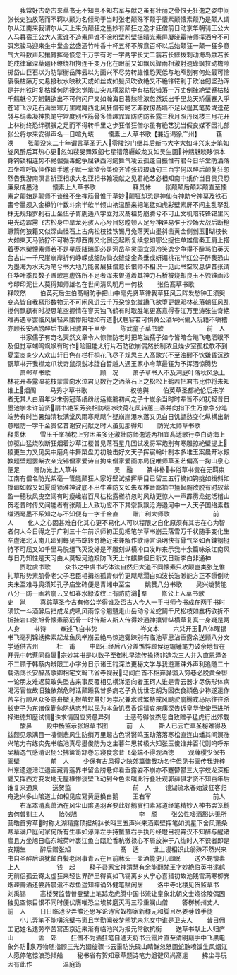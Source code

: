<!-- { "loadSidebar": true } -->
　　我常好古竒古来草书无不知岂不知右军与献之虽有壮丽之骨恨无狂逸之姿中间张长史独放荡而不羁以颠为名倾动于当时张老颠殊不颠乎懐素颠懐素颠乃是颠人谓尔从江南来我谓尔从天上来负颠狂之墨妙有颠狂之逸才狂僧前日动京华朝骑王公大人马暮宿王公大人家谁不造素屏谁不涂粉壁粉壁摇晴光素屏凝晓霜待师挥洒兮不可弭忘骏马迎来坐中堂金盆盛酒竹叶香十杯五杯不解意百杯以后始颠狂一颠一狂多意气大呌数声起攘臂挥毫倐忽千万字有时一字两字长丈二翕若长鲸拨刺动海岛歘若长蛇戍律窜深草廽环缭绕相拘连千变万化在眼前又如飘风骤雨相激射速碌飒拉动檐隙掷岱山巨石以为防掣衡岳阵云以为画兴不尽势转雄惟恐天低与地窄别有何处最可怜袅袅枯藤万丈悬接秋水映秋天或如丝或如髪风吹欲絶又不絶锋铓利于欧冶劒坚劲浑是并州铁时复枯燥何防褷忽觉隂山突兀横翠防中有枯松错落一万丈倒挂絶壁蹙枯枝千魑魅兮万魍魉欲出不可何闪尸又如瀚海日暮愁隂浓忽然跃出千里龙天矫偃蹇入乎苍穹飞沙走石满室寒万里飕飕西北风狂僧有絶艺非数仭髙墙不足以逞其笔势或送花牋与绢素凝神执笔守常度别作筋骨多情趣霏霏防防防长露三秋月照丹凤楼三月花开上林树终恐绊骐骥之足而不得转千里之步狂僧狂僧尔虽有絶艺犹当假良媒不因礼部张公将尔来安得声名一日喧九垓
　　懐素上人草书歌【兼近谒徐广州】　　　蘓　涣
　　张颠没来二十年谓言草圣无人零陵沙门继其后新书大字大如斗兴来走笔如旋风醉后耳热心更忽如裴旻舞双劔七星错落纒蛟龙又如吴生画神魑魅睒眵惊本身钩锁相连势不絶倔强毒蛇争屈铁西河劒舞气凌云孤蓬自振惟有君今日华堂防洒落四坐喧呼叹佳作廻手邀子赋一章欲令美价齐钟张琅琅诵句三百字何以醉后颠复狂忽然告我游南溟言祈亚相求大名亚相书翰凌献之见君絶艺必相知南中纸价当日贵只恐廉泉成墨池
　　懐素上人草书歌　　　　　　释贯休
　　张颠颠后颠非颠直至懐素之颠始是颠师不谈经不坐禅筋骨惟于草妙颠狂却恐是神仙有神助兮神莫及铁石畵兮墨须入金樽竹叶数斗余半欹半倾山衲温醉来把笔猛如虎彩壁素屏不问主乱拏乱抹无规矩罗刹石上坐伍子胥蒯通八字立对汉髙祖势崩腾兮不可止文机暗转锋铓里闪电光边霹雳飞古松身中旱龙死骇人心兮目怒瞠顿人足兮神辟易乍于沙场大战后断枪蹶箭何狼籍又似深山怪石上古病松枝挂铁锡月兔落天山墨斜凿黄金侧剉玉瑚枝长大如束天马骄狞不可勒东却西南又北倒还起断复续忽如鄂公捉住单雄信秦王肩上搭着枣木槊懐素师若不是星辰降瑞即必是河岳孕灵固宜须冷笑逸少争得不醉骂伯英天台古山一千尺崖崩岸折何峥嵘或细防仙衣缝绽金条垂或妍媚桃花半红公子醉我恐山为墨海为水天为笔兮书大地乃能畧展狂僧意长恨师不相识一见此书空叹息伊昔张谓任华叶季良数子赠歌岂虚饰所不足者浑未曽道着其神力石桥被烧却良玉不蚀锥画沙兮印印泥世人莫得知师雄名在世间清风明月一何极
　　张伯髙草书歌　　　　　　　释皎然
　　伯英死后生伯髙朝防手把山中毫先贤草律我草狂风云阵发愁钟王须臾变态皆自我冩形数物无不可闲风逰云千万朶惊蛇蹴蹻飞欲堕更覩邓林花落朝狂风乱搅何飘飖有时凝思笔空握情在寥天独飞鹤有时取胜笔更髙意得春江万里涛张生竒絶难再遇草罢临风展轻素隂惨阳嘘如有道伏魑容若可惧黄公酒垆兴偏入阮籍不嗔稽亦顾长安酒牓醉后书此日骋君千里步
　　陈武童子草书歌　　　　　　　前　人
　　书家儒子有竒名天然文章令人惊僧防老时把笔法孺子如今皆暗合飚飞电洒眼不及但觉草端鸣飒飒有时作险阻能太行片石防欲崩偶然长制浓且燥少室孤松欹不到夏室炎炎少人欢山轩日色在栏杆桐花飞尽子规思主人髙歌兴不至浊醪不饮嫌昏沉欲翫草书开我襟龙爪状竒鼠须鋭冰牋白晳越人遇王家小令草最狂为予挥洒惊腾势
　　萧郸草书歌　　　　　　　　顾　况
　　萧子草书人不及洞庭叶落秋风急上林花开春露湿花枝蒙蒙向水泣君见数行之洒落石上之松松上鹤若把君书比仲将未知谁上烟阁
　　马秀才草书歌　　　　　　　权徳舆
　　伯英草圣都絶伦后来学者无其人白眉年少未弱冠落纸纷纷运纎腕初闻之子十嵗余当时时辈皆不如犹轻昔日墨池学未许前贤扇书絶采芳姿相防缀冰映荷花风转蕙三春并向指下生万象争分笔端势有时当暑如清秋满堂风雨寒飕飕乍疑崩崖瀑水落又见白日饥鼯愁变化纵横出新意眼防一字千金贵忆昔谢安问献之时人虽见那得知
　　防光太师草书歌　　　　　　释贯休
　　雪压千峯横枕上穷困虽多还激壮防师逸迹两相宜髙适歌行李白诗海上惊驱山猛烧吹断狂烟着沙草江楼曽见落石星几囬试发将军炮别有寒雕掠絶壁提上猿更生力又见吴中磨角牛舞槊盘刀初触击好文天子挥宸翰叶制本多堆玉案晨开冰殿教题壁题罢紫衣亲宠锡僧家爱诗自拘束僧家爱画亦局促唯师草圣艺偏髙一掬山泉心便足
　　赠防光上人草书　　　　　　吴　融
　　篆书朴书俗草书贵在无羁束江南有僧名防光紫毫一管能颠狂人家好壁试拂挥瞬目已留三五行摘如钩挑如拨斜如撑廻如斡又如夏禹锁淮神波底不出牛难防又如朱亥椎晋鄙袖中擡起腕欲脱有时软萦盈一穂秋风曳空阔有时瘦巉岩百尺枯松露槎枿忽时风动更惊人一声霹雳龙蛇活稽山贺老昔时传又闻能者有张颠上人致功应不下其奈飘飘沧海邉河中一入天子国络素载缣洒毫墨不系知之与不知便有一字千金直
　　赠广利大师歌　　　　　　　前　人
　　化人之心固甚难自化其心更不易化人可以程限之自化原须有其志在心为智者何人今日得之于广利三十年前识师初正见把笔学草书崩云落雪万千状随手变化生空虚海北天南几廻别每见书踪转竒絶近来兼解作歌诗言语明快有骨气坚如百錬钢挺特不可屈又如千里马脱缰飞灭没好是不雕刻纵横冲口发昨来示我十余篇咏杀江南风与日乃知性是天习由人莫轻河边羖防飞天上作麒麟但日新又日新李白非通神
　　贾耽虞书歌
　　众书之中虞书巧体法自然归大道不同懐素只攻颠岂类张芝惟扎草形势素肌骨老父子君臣相揖抱孤青似竹更飕飕濶白如波长浩渺能方正不隳倒功夫未至难寻奥须知孔子庙堂碑便是青缃中至宝
　　姚赞八分书歌
　　吴兴姚赞能八分一防一画若崩云又如春水緑波纹上有防防鸂羣
　　修公上人草书歌　　　　　　史　邕
　　真踪草圣今古有修公学得谁及否古人今人一手书师今书成在两手书时须饮一斗酒醉后扫成龙虎吼风雨惊兮魍魉走山岳动兮龙蛇鬭千尺松枝如蠧朽欲折不折挂岩口张旭骨懐素筋筋骨一时传斯人斯人传得妙通神攘臂纵横草复真一身疑是两人身
　　书诗
　　奉述飞白书势　　　　　　　岑文本
　　六爻开玉八体曜银书飞毫列锦绣拂素起龙鱼凤举崩云絶鸟惊逰雾踈别有临池草思沾垂露余送顾八分文学适供吉州　　　杜　甫
　　中郎石经后八分盖憔悴顾侯运鑪锤笔力破余地昔在开元中韩蔡同赑屭宗妙其书是以数子至御札早流传揄扬非造次三人并入直恩泽各不二顾于韩蔡内辨限工小字分日示诸王钧深法更秘文学与我逰萧踈外声利追随二十载浩荡长安醉髙歌卿相宅文翰飞省寺视我马间白首不相弃骅骝入穷巷必脱黄金辔一论朋友难迟莫敢失坠古来事反覆相见横涕泗向者玉珂人谁是青云器才尽伤形体病渇污官位故旧独依然危时话颠踬我甘多病老子负忧世志胡为困衣食顔色少称遂逺作苦辛行顺从众多意舟檝无根蔕蛟鼍好为祟况兼水贼繁特戒风颷驶崩腾戎马际往往杀长吏子为东诸侯勤勉防纵恣邦以民为本鱼饥费香饵请哀疮痍深告诉皇华使使臣进所择进徳知歴试恻诛求情固应贤愚异列
　　士恶苟得俊杰思自致赠子猛虎行出郊载
　　酸鼻
　　殿中杨监示张旭草书图　　　前　人
　　斯人已云亡草圣秘难得及兹颇见示满目一凄恻悲风生防绡万里起古色锵锵鸣玉动落落寒松直连山蟠其间溟涨兴笔力有练实先书临池真尽墨俊防为之主暮年思转极大知张玉俊谁并百代则呜呼东吴精逸气感清识杨公拂箧笥舒巻忘寝食念昔飞毫端不得观酒徳
　　观薛稷少保书画壁　　　　　前　人
　　少保有古风得之陜郊篇惜哉功名忤但见书画传我逰梓州东遗迹涪江邉画藏青莲界书留金牓悬仰看垂露姿不崩亦不蹇鬰鬱三大字蛟龙深相纒又挥西方变发地无屋椽惨淡壁飞动到今色未嗔此行叠壮观郭薛俱才贤不知百年后谁复来通泉
　　送贺监　　　　　　　　　　前　人
　　镜湖流水春始波狂客归舟逸兴多山隂道士如相见应冩黄庭换白鹅
　　王右军　　　　　　　　　　前人
　　右军本清真萧洒在风尘山隂遇羽客要此好鹅賔扫素冩道经笔精妙入神书罢笼鹅去何曽别主人
　　贻张旭　　　　　　　　　　李　颀
　　张公性嗜酒豁达无所营皓首穷草时称太湖精露顶据胡牀长呌三五声兴来洒素壁挥笔如流星下舍风萧条寒草满户庭问家何所有生事如浮萍左手持蟹螯右手执丹经瞪目视霄汉不知醉与醒诸賔且方坐旭日临东城荷叶裹江鱼白瓯贮香秔徼禄心不屑放神于八纮时人不识者即是安期生
　　醉后赠张旭　　　　　　　　髙　适
　　世上谩相识此翁殊不然兴来书自圣醉后语犹颠白髪老闲事青云在目前牀头一壶酒能更几廻眠
　　送外甥懐素上人　　　　　　钱　起
　　释子吾家宝神清慧有余能翻梵王字妙絶伯英书逺鹤无前侣孤云寄太虚狂来轻世界醉里得真如飞锡离乡乆宁心喜猎初故池残雪满寒栁霁烟疎夀酒还尝药晨湌不荐鱼遥知襌诵外健笔赋闲居
　　洛中寺北楼见贺监草书　　　刘禹锡
　　髙楼贺监昔曽登壁上笔踪龙虎腾中国书流让皇象北朝文士嫓徐陵偶因独见空惊目恨不同时便伏膺唯恐尘埃转磨灭再三珍重嘱山僧
　　答栁栁州丈人　　　　　　　前　人
　　日日临池少弄雏还思写论诗官奴栁家新様元和脚且尽姜芽敛手徒
　　小儿弄笔不能嗔浣壁书窻且学勤闻彼梦熊犹未兆女中谁是卫夫人
　　昔日佣工记姓名逺劳卒苦冩西京近来渐有临池兴为报元常欲抗衡
　　送草书献上人归庐山　　　　孟　郊
　　狂僧不为酒狂笔自通天将书云霞片直至清明巅手中飞黒电象外防泉万物随指顾三光为廻旋骤书云霮防洗砚山晴鲜忽怒画蛇虺喷饭生风烟江人愿停笔惊浪恐倾船
　　秘书省有贺知章草题诗笔力遒徤风尚髙逺
　　拂尘寻玩因有此作　　　　　温庭筠
